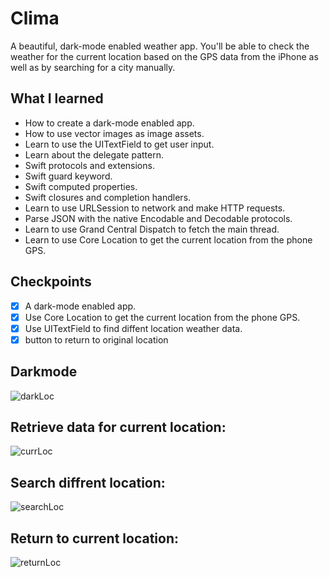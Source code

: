 #  Clima

A beautiful, dark-mode enabled weather app. You'll be able to check the weather for the current location based on the GPS data from the iPhone as well as by searching for a city manually. 

## What I learned

* How to create a dark-mode enabled app.
* How to use vector images as image assets.
* Learn to use the UITextField to get user input. 
* Learn about the delegate pattern.
* Swift protocols and extensions. 
* Swift guard keyword. 
* Swift computed properties.
* Swift closures and completion handlers.
* Learn to use URLSession to network and make HTTP requests.
* Parse JSON with the native Encodable and Decodable protocols. 
* Learn to use Grand Central Dispatch to fetch the main thread.
* Learn to use Core Location to get the current location from the phone GPS. 

## Checkpoints

- [x] A dark-mode enabled app.
- [x] Use Core Location to get the current location from the phone GPS.
- [x] Use UITextField to find diffent location weather data.
- [x] button to return to original location

## Darkmode
![darkLoc](https://user-images.githubusercontent.com/73111863/182048083-a6ac2170-e893-4c2b-ad83-63cda823b09e.gif)
## Retrieve data for current location:
![currLoc](https://user-images.githubusercontent.com/73111863/182047762-5c70fc1a-b438-49bb-93db-972c0b0a9700.gif)
## Search diffrent location:
![searchLoc](https://user-images.githubusercontent.com/73111863/182047816-143239a4-4067-48b9-83bb-b108487f3a31.gif)
## Return to current location:
![returnLoc](https://user-images.githubusercontent.com/73111863/182047887-d54726e0-cd8d-4294-92c3-ef34f13085d6.gif)

